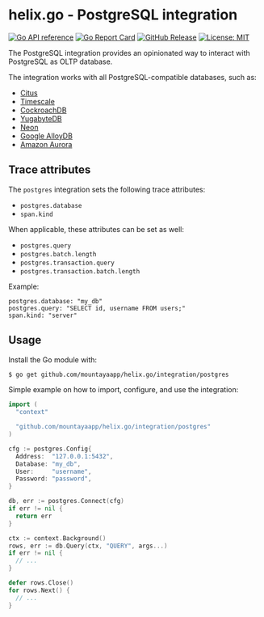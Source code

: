 # helix.go - PostgreSQL integration

[![Go API reference](https://pkg.go.dev/badge/github.com/mountayaapp/helix.go.svg)](https://pkg.go.dev/github.com/mountayaapp/helix.go/integration/postgres)
[![Go Report Card](https://goreportcard.com/badge/github.com/mountayaapp/helix.go/integration/postgres)](https://goreportcard.com/report/github.com/mountayaapp/helix.go/integration/postgres)
[![GitHub Release](https://img.shields.io/github/v/release/mountayaapp/helix.go)](https://github.com/mountayaapp/helix.go/releases/latest)
[![License: MIT](https://img.shields.io/badge/License-MIT-green.svg)](https://opensource.org/licenses/MIT)

The PostgreSQL integration provides an opinionated way to interact with PostgreSQL
as OLTP database.

The integration works with all PostgreSQL-compatible databases, such as:
- [Citus](https://www.citusdata.com/)
- [Timescale](https://www.timescale.com/)
- [CockroachDB](https://www.cockroachlabs.com/)
- [YugabyteDB](https://www.yugabyte.com/)
- [Neon](https://neon.tech/)
- [Google AlloyDB](https://cloud.google.com/alloydb)
- [Amazon Aurora](https://aws.amazon.com/rds/aurora/)

## Trace attributes

The `postgres` integration sets the following trace attributes:
- `postgres.database`
- `span.kind`

When applicable, these attributes can be set as well:
- `postgres.query`
- `postgres.batch.length`
- `postgres.transaction.query`
- `postgres.transaction.batch.length`

Example:
```
postgres.database: "my_db"
postgres.query: "SELECT id, username FROM users;"
span.kind: "server"
```

## Usage

Install the Go module with:
```sh
$ go get github.com/mountayaapp/helix.go/integration/postgres
```

Simple example on how to import, configure, and use the integration:

```go
import (
  "context"

  "github.com/mountayaapp/helix.go/integration/postgres"
)

cfg := postgres.Config{
  Address:  "127.0.0.1:5432",
  Database: "my_db",
  User:     "username",
  Password: "password",
}

db, err := postgres.Connect(cfg)
if err != nil {
  return err
}

ctx := context.Background()
rows, err := db.Query(ctx, "QUERY", args...)
if err != nil {
  // ...
}

defer rows.Close()
for rows.Next() {
  // ...
}
```

